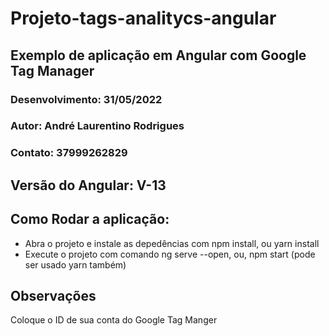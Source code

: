 # Projeto-tags-analitycs-angular

## Exemplo de aplicação em Angular com Google Tag Manager

### Desenvolvimento: 31/05/2022

### Autor: André Laurentino Rodrigues

### Contato: 37999262829

## Versão do Angular: V-13

## Como Rodar a aplicação:

- Abra o projeto e instale as depedências com npm install, ou yarn install
- Execute o projeto com comando ng serve --open, ou, npm start (pode ser usado yarn também)

## Observações

Coloque o ID de sua conta do Google Tag Manger
